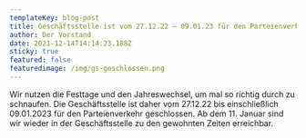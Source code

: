 ```yaml
---
templateKey: blog-post
title: Geschäftsstelle ist vom 27.12.22 – 09.01.23 für den Parteienverkehr geschlossen
author: Der Vorstand
date: 2021-12-14T14:14:23.188Z
sticky: true
featured: false
featuredimage: /img/gs-geschlossen.png
---
```

Wir nutzen die Festtage und den Jahreswechsel, um mal so richtig durch zu schnaufen. Die Geschäftsstelle ist daher vom 27.12.22 bis einschließlich 09.01.2023 für den Parteienverkehr geschlossen. Ab dem 11. Januar sind wir wieder in der Geschäftsstelle zu den gewohnten Zeiten erreichbar.